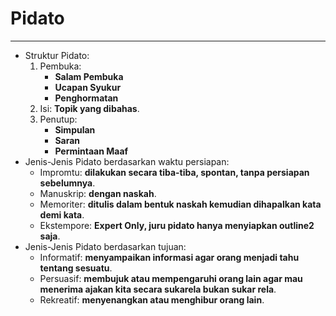 # Pidato
---

- Struktur Pidato:
    1. Pembuka:
        - **Salam Pembuka**
        - **Ucapan Syukur**
        - **Penghormatan**
    1. Isi: **Topik yang dibahas**.
    2. Penutup: 
        - **Simpulan**
        - **Saran**
        - **Permintaan Maaf**
- Jenis-Jenis Pidato berdasarkan waktu persiapan:
  - Impromtu: **dilakukan secara tiba-tiba, spontan, tanpa persiapan sebelumnya**.
  - Manuskrip: **dengan naskah**.
  - Memoriter: **ditulis dalam bentuk naskah kemudian dihapalkan kata demi kata**.
  - Ekstempore: **Expert Only, juru pidato hanya menyiapkan outline2 saja**.
- Jenis-Jenis Pidato berdasarkan tujuan:
  - Informatif: **menyampaikan informasi agar orang menjadi tahu tentang sesuatu**.
  - Persuasif: **membujuk atau mempengaruhi orang lain agar mau menerima ajakan kita secara sukarela bukan sukar rela**.
  - Rekreatif: **menyenangkan atau menghibur orang lain**.
